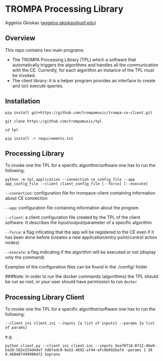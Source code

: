 # TROMPA Processing Library

Aggelos Gkiokas (aggelos.gkiokas@upf.edu)

## Overview

This repo contains two main programs:
- The TROMPA Processing Library (TPL) which a software that automatically triggers the algorithms and handles all the communication with the CE. Currently, for each algorithm an instance of the TPL must be invoked.
- The client library: it is a helper program provides an interface to create and (or) execute queries.


## Installation

    pip install git+https://github.com/trompamusic/trompa-ce-client.git

    git clone https://github.com/trompamusic/tpl

    cd tpl

    pip install -r requirements.txt


## Processing Library 

To invoke one the TPL for a specific algorithm/software one has to run the following:

    python -m tpl.application --connection ce_config_file --app app_config_file --client client_config_file [--force] [--execute]


`--connection`: configuration file for trompace-client containing information about CE connection

`--app`: configuration file containing information about the program

`--client`: a client configuration file created by the TPL of the client software. It describes the input/output/parameter of a specific algorithm

`--force`: a flag inficating that the app will be registered to the CE even if it has been done before (creates a new application/entry point/control action nodes)

`--execute`: a flag indicating if the algorithm will be executed or not (display only the command)

Examples of the configuration files can be found in the ./config/ folder

###Note:
In order to run the docker commands (algorithms) the TPL should be run as root, or
your user should have permission to run `docker`


## Processing Library Client

To invoke one the TPL for a specific algorithm/software one has to run the following:

    --client_ini client.ini --inputs {a list of inputs} --params {a list of params}

e.g.

    python client.py --client_ini client.ini --inputs 5ea78f18-8f12-46e0-ba38-582e254d4de7 5d6fadc9-0a32-4692-af44-afc0b692bafd -params 1 28 0.460487499990472 Soprano

